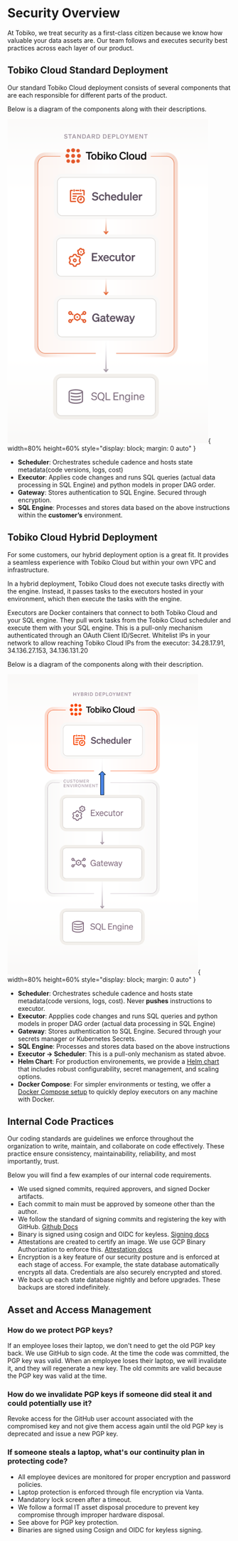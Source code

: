# Security Overview


At Tobiko, we treat security as a first-class citizen because we know how valuable your data assets are. Our team follows and executes security best practices across each layer of our product. 

## Tobiko Cloud Standard Deployment

Our standard Tobiko Cloud deployment consists of several components that are each responsible for different parts of the product. 

Below is a diagram of the components along with their descriptions. 

![tobiko_cloud_standard_deployment](./tcloud_standard_deployment.png){ width=80% height=60% style="display: block; margin: 0 auto" }

- **Scheduler**: Orchestrates schedule cadence and hosts state metadata(code versions, logs, cost)
- **Executor**: Applies code changes and runs SQL queries (actual data processing in SQL Engine) and python models in proper DAG order.
- **Gateway**: Stores authentication to SQL Engine. Secured through encryption.
- **SQL Engine**: Processes and stores data based on the above instructions within the **customer’s** environment.

## Tobiko Cloud Hybrid Deployment

For some customers, our hybrid deployment option is a great fit. It provides a seamless experience with Tobiko Cloud but within your own VPC and infrastructure.  

In a hybrid deployment, Tobiko Cloud does not execute tasks directly with the engine. Instead, it passes tasks to the executors hosted in your environment, which then execute the tasks with the engine. 

Executors are Docker containers that connect to both Tobiko Cloud and your SQL engine. They pull work tasks from the Tobiko Cloud scheduler and execute them with your SQL engine. This is a pull-only mechanism authenticated through an OAuth Client ID/Secret. Whitelist IPs in your network to allow reaching Tobiko Cloud IPs from the executor: 34.28.17.91, 34.136.27.153, 34.136.131.20

Below is a diagram of the components along with their description. 

![tobiko_cloud_hybrid_deployment](./tcloud_hybrid_deployment.png){ width=80% height=60% style="display: block; margin: 0 auto" }

- **Scheduler**: Orchestrates schedule cadence and hosts state metadata(code versions, logs, cost). Never **pushes** instructions to executor.
- **Executor**: Appplies code changes and runs SQL queries and python models in proper DAG order (actual data processing in SQL Engine)
- **Gateway**: Stores authentication to SQL Engine. Secured through your secrets manager or Kubernetes Secrets.
- **SQL Engine**: Processes and stores data based on the above instructions
- **Executor -> Scheduler**: This is a pull-only mechanism as stated abvoe. 
- **Helm Chart**: For production environements, we provide a [Helm chart](../scheduler/hybrid_executors_helm.md) that includes robust configurability, secret management, and scaling options.
- **Docker Compose**: For simpler environments or testing, we offer a [Docker Compose setup](../scheduler/hybrid_executors_docker_compose) to quickly deploy executors on any machine with Docker.



## Internal Code Practices

Our coding standards are guidelines we enforce throughout the organization to write, maintain, and collaborate on code effectively. These practice ensure consistency, maintainability, reliability, and most importantly, trust. 

Below you will find a few examples of our internal code requirements. 

- We used signed commits, required approvers, and signed Docker artifacts.
- Each commit to main must be approved by someone other than the author.
- We follow the standard of signing commits and registering the key with GitHub. [Github Docs](https://docs.github.com/en/authentication/managing-commit-signature-verification/signing-commits)
- Binary is signed using cosign and OIDC for keyless. [Signing docs](https://docs.sigstore.dev/cosign/signing/overview/)
- Attestations are created to certify an image. We use GCP Binary Authorization to enforce this. [Attestation docs](https://cloud.google.com/binary-authorization/docs/key-concepts#attestations)
- Encryption is a key feature of our security posture and is enforced at each stage of access. For example, the state database automatically encrypts all data. Credentials are also securely encrypted and stored. 
- We back up each state database nightly and before upgrades. These backups are stored indefinitely.
 

## Asset and Access Management 

### How do we protect PGP keys?

If an employee loses their laptop, we don't need to get the old PGP key back. We use GitHub to sign code. At the time the code was committed, the PGP key was valid. When an employee loses their laptop, we will invalidate it, and they will regenerate a new key. The old commits are valid because the PGP key was valid at the time.

### How do we invalidate PGP keys if someone did steal it and could potentially use it?

Revoke access for the GitHub user account associated with the compromised key and not give them access again until the old PGP key is deprecated and issue a new PGP key.

### If someone steals a laptop, what's our continuity plan in protecting code?

- All employee devices are monitored for proper encryption and password policies.
- Laptop protection is enforced through file encryption via Vanta.
- Mandatory lock screen after a timeout.
- We follow a formal IT asset disposal procedure to prevent key compromise through improper hardware disposal.
- See above for PGP key protection.
- Binaries are signed using Cosign and OIDC for keyless signing.


